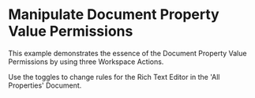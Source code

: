 # Manipulate Document Property Value Permissions

This example demonstrates the essence of the Document Property Value Permissions by using three Workspace Actions.

Use the toggles to change rules for the Rich Text Editor in the 'All Properties' Document.
